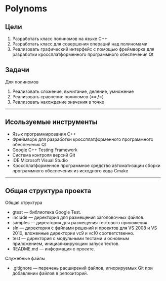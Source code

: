 # Polynoms
## Цели 
1. Разработать класс полиномов на языке C++
2. Разработать класс для совершения операций над полиномами
3. Реализовать графический интерфейс с помощью фреймворка для разработки кроссплатформенного программного обеспечения Qt

## Задачи
Для полиномов
1. Реализовать сложение, вычитание, деление, умножение
2. Реализовать сравнение полиномов (==,!=)
3. Реализовать нахождение значения в точке
---

## Исользуемые инструменты
- Язык программирования С++
- Фреймворк для разработки кроссплатформенного программного обеспечения Qt
- Google C++ Testing Framework
- Система контроля версий Git
- IDE Microsoft Visual Studio
- Кроссплатформенное программное средство автоматизации сборки программного обеспечения из исходного кода Cmake
---

## Общая структура проекта
Общая структура
- gtest — библиотека Google Test.
- include — директория для размещения заголовочных файлов.
- samples — директория для размещения тестового приложения.
- sln — директория с файлами решений и проектов для VS 2008 и VS 2010, вложенные директории vc9 и vc10 соответственно.
- test — директория с модульными тестами и основным приложением, инициализирующим запуск тестов.
- README.md — информация о проекте.

Служебные файлы
- .gitignore — перечень расширений файлов, игнорируемых Git при добавлении файлов в репозиторий.
